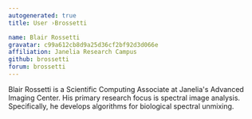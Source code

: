 ```yaml
---
autogenerated: true
title: User ›Brossetti

name: Blair Rossetti
gravatar: c99a612cb8d9a25d36cf2bf92d3d066e
affiliation: Janelia Research Campus
github: brossetti
forum: brossetti
---
```


Blair Rossetti is a Scientific Computing Associate at Janelia's Advanced Imaging Center. His primary research focus is spectral image analysis. Specifically, he develops algorithms for biological spectral unmixing.
